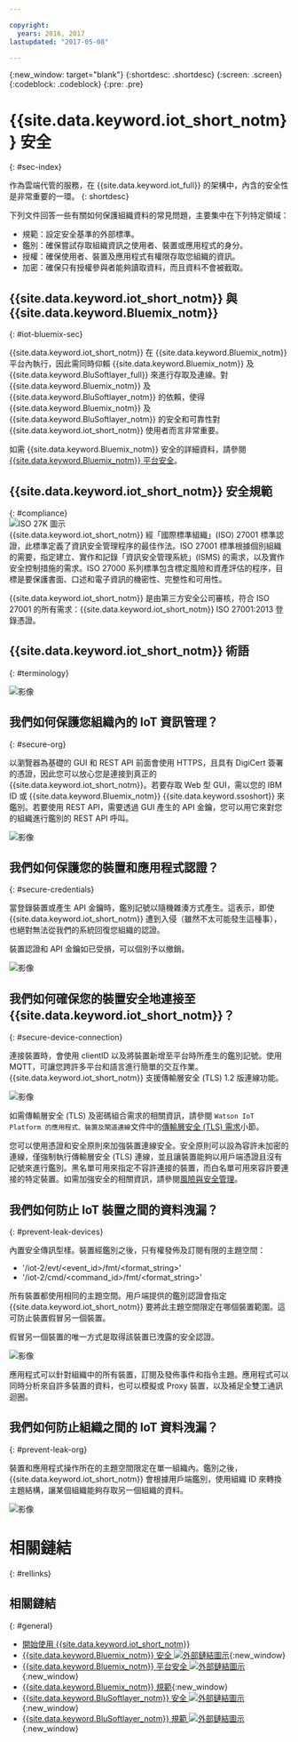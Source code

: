 ```yaml
---

copyright:
  years: 2016, 2017
lastupdated: "2017-05-08"

---
```


{:new_window: target="blank"}
{:shortdesc: .shortdesc}
{:screen: .screen}
{:codeblock: .codeblock}
{:pre: .pre}


# {{site.data.keyword.iot_short_notm}} 安全
{: #sec-index}

作為雲端代管的服務，在 {{site.data.keyword.iot_full}} 的架構中，內含的安全性是非常重要的一環。
{: shortdesc}

下列文件回答一些有關如何保護組織資料的常見問題，主要集中在下列特定領域：

* 規範：設定安全基準的外部標準。
* 鑑別：確保嘗試存取組織資訊之使用者、裝置或應用程式的身分。
* 授權：確保使用者、裝置及應用程式有權限存取您組織的資訊。
* 加密：確保只有授權參與者能夠讀取資料，而且資料不會被截取。

## {{site.data.keyword.iot_short_notm}} 與 {{site.data.keyword.Bluemix_notm}}
{: #iot-bluemix-sec}

{{site.data.keyword.iot_short_notm}} 在 {{site.data.keyword.Bluemix_notm}} 平台內執行，因此需同時仰賴 {{site.data.keyword.Bluemix_notm}} 及 {{site.data.keyword.BluSoftlayer_full}} 來進行存取及連線。對 {{site.data.keyword.Bluemix_notm}} 及 {{site.data.keyword.BluSoftlayer_notm}} 的依賴，使得 {{site.data.keyword.Bluemix_notm}} 及 {{site.data.keyword.BluSoftlayer_notm}} 的安全和可靠性對 {{site.data.keyword.iot_short_notm}} 使用者而言非常重要。

如需 {{site.data.keyword.Bluemix_notm}} 安全的詳細資料，請參閱 [{{site.data.keyword.Bluemix_notm}} 平台安全](index.html#platform-security)。

## {{site.data.keyword.iot_short_notm}} 安全規範
{: #compliance}  
![ISO 27K 圖示](../../images/icon_iso27k1.png "ISO 27K 圖示")   
{{site.data.keyword.iot_short_notm}} 經「國際標準組織」(ISO) 27001 標準認證，此標準定義了資訊安全管理程序的最佳作法。ISO 27001 標準根據個別組織的需要，指定建立、實作和記錄「資訊安全管理系統」(ISMS) 的需求，以及實作安全控制措施的需求。ISO 27000 系列標準包含標定風險和資產評估的程序，目標是要保護書面、口述和電子資訊的機密性、完整性和可用性。

{{site.data.keyword.iot_short_notm}} 是由第三方安全公司審核，符合 ISO 27001 的所有需求：{{site.data.keyword.iot_short_notm}} ISO 27001:2013 登錄憑證。


## {{site.data.keyword.iot_short_notm}} 術語
{: #terminology}

![影像](terminology_platform.svg)


## 我們如何保護您組織內的 IoT 資訊管理？
{: #secure-org}

以瀏覽器為基礎的 GUI 和 REST API 前面會使用 HTTPS，且具有 DigiCert 簽署的憑證，因此您可以放心您是連接到真正的 {{site.data.keyword.iot_short_notm}}。若要存取 Web 型 GUI，需以您的 IBM ID 或 {{site.data.keyword.Bluemix_notm}} {{site.data.keyword.ssoshort}} 來鑑別。若要使用 REST API，需要透過 GUI 產生的 API 金鑰，您可以用它來對您的組織進行鑑別的 REST API 呼叫。

![影像](management_platform.svg)


## 我們如何保護您的裝置和應用程式認證？
{: #secure-credentials}

當登錄裝置或產生 API 金鑰時，鑑別記號以隨機雜湊方式產生。這表示，即使 {{site.data.keyword.iot_short_notm}} 遭到入侵（雖然不太可能發生這種事），也絕對無法從我們的系統回復您組織的認證。

裝置認證和 API 金鑰如已受損，可以個別予以撤銷。

![影像](authentication_platform.svg)

## 我們如何確保您的裝置安全地連接至 {{site.data.keyword.iot_short_notm}}？
{: #secure-device-connection}

連接裝置時，會使用 clientID 以及將裝置新增至平台時所產生的鑑別記號。使用 MQTT，可讓您跨許多平台和語言進行簡單的交互作業。{{site.data.keyword.iot_short_notm}} 支援傳輸層安全 (TLS) 1.2 版連線功能。

![影像](connectivity_platform.svg)


如需傳輸層安全 (TLS) 及密碼組合需求的相關資訊，請參閱 `Watson IoT Platform 的應用程式、裝置及閘道連線`文件中的[傳輸層安全 (TLS) 需求](connect_devices_apps_gw.html#tls_requirements)小節。

您可以使用憑證和安全原則來加強裝置連線安全。安全原則可以設為容許未加密的連線，僅強制執行傳輸層安全 (TLS) 連線，並且讓裝置能夠以用戶端憑證且沒有記號來進行鑑別。黑名單可用來指定不容許連接的裝置，而白名單可用來容許要連接的特定裝置。如需加強安全的相關資訊，請參閱[風險與安全管理](RM_security.html)。

## 我們如何防止 IoT 裝置之間的資料洩漏？
{: #prevent-leak-devices}

內置安全傳訊型樣。裝置經鑑別之後，只有權發佈及訂閱有限的主題空間：

* '/iot-2/evt/<event_id>/fmt/<format_string>'
* '/iot-2/cmd/<command_id>/fmt/<format_string>'

所有裝置都使用相同的主題空間。用戶端提供的鑑別認證會指定 {{site.data.keyword.iot_short_notm}} 要將此主題空間限定在哪個裝置範圍。這可防止裝置假冒另一個裝置。

假冒另一個裝置的唯一方式是取得該裝置已洩露的安全認證。


![影像](device_scope_platform.svg)


應用程式可以針對組織中的所有裝置，訂閱及發佈事件和指令主題。應用程式可以同時分析來自許多裝置的資料，也可以模擬或 Proxy 裝置，以及補足全雙工通訊迴圈。


## 我們如何防止組織之間的 IoT 資料洩漏？
{: #prevent-leak-org}

裝置和應用程式操作所在的主題空間限定在單一組織內。鑑別之後，{{site.data.keyword.iot_short_notm}} 會根據用戶端鑑別，使用組織 ID 來轉換主題結構，讓某個組織能夠存取另一個組織的資料。

![影像](org_scope_platform.svg)

# 相關鏈結
{: #rellinks}
## 相關鏈結
{: #general}
* [開始使用 {{site.data.keyword.iot_short_notm}}](https://console.ng.bluemix.net/docs/services/IoT/index.html)
* [{{site.data.keyword.Bluemix_notm}} 安全 ![外部鏈結圖示](../../../../icons/launch-glyph.svg "外部鏈結圖示")](https://console.ng.bluemix.net/docs/security/index.html#security){:new_window}
* [{{site.data.keyword.Bluemix_notm}} 平台安全 ![外部鏈結圖示](../../../../icons/launch-glyph.svg "外部鏈結圖示")](https://console.ng.bluemix.net/docs/security/index.html#platform-security){:new_window}
* [{{site.data.keyword.Bluemix_notm}} 規範](https://console.ng.bluemix.net/docs/security/index.html#compliance){:new_window}
* [{{site.data.keyword.BluSoftlayer_notm}} 安全 ![外部鏈結圖示](../../../../icons/launch-glyph.svg "外部鏈結圖示")](http://www.softlayer.com/security){:new_window}
* [{{site.data.keyword.BluSoftlayer_notm}} 規範 ![外部鏈結圖示](../../../../icons/launch-glyph.svg "外部鏈結圖示")](http://www.softlayer.com/compliance){:new_window}
